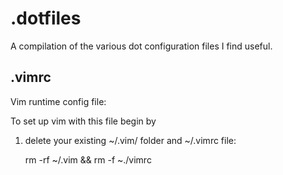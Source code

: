 # .dotfiles

A compilation of the various dot configuration files I find useful.

## .vimrc

Vim runtime config file:

To set up vim with this file begin by

1. delete your existing ~/.vim/ folder and ~/.vimrc file:

    rm -rf ~/.vim && rm -f ~./vimrc

